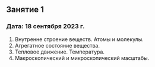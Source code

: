 ## Занятие 1
### Дата: 18 сентября 2023 г.
1. Внутренне строение веществ. Атомы и молекулы.
1. Агрегатное состояние вещества.
1. Тепловое движение. Температура.
1. Макроскопический и микроскопический масштабы. 
